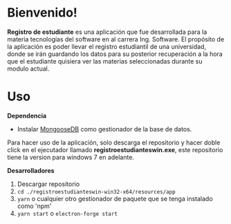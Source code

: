 # Bienvenido!
**Registro de estudiante** es una aplicación que fue desarrollada para la materia  tecnologías del software en al carrera Ing. Software. El propósito de la aplicación es poder llevar el registro estudiantil de una universidad, donde se irán guardando los datos para su posterior recuperación a la hora que el estudiante quisiera ver las materias seleccionadas durante su modulo actual.

# Uso

**Dependencia**
- Instalar  [MongooseDB](https://mongoosejs.com/) como gestionador de la base de datos.

Para hacer uso de la aplicación, solo descarga el repositorio y hacer doble click en el ejecutador llamado **registroestudianteswin.exe**, este repositorio tiene la version para windows 7 en adelante.

**Desarrolladores**

1. Descargar repositorio
2. `cd ./registroestudianteswin-win32-x64/resources/app`
3. `yarn` o cualquier otro gestionador de paquete que se tenga instalado como 'npm'
4. `yarn start` o `electron-forge start`
